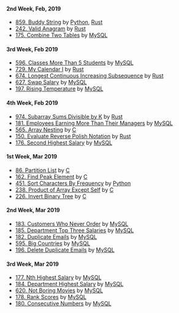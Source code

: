#### 2nd Week, Feb, 2019
- [859. Buddy String](https://leetcode.com/problems/buddy-strings) by [Python](https://leetcode.com/submissions/detail/208446927), [Rust](https://leetcode.com/submissions/detail/208456837)
- [242. Valid Anagram](https://leetcode.com/problems/valid-anagram) by [Rust](https://leetcode.com/submissions/detail/208465502)
- [175. Combine Two Tables](https://leetcode.com/problems/combine-two-tables) by [MySQL](https://leetcode.com/submissions/detail/208467557)

#### 3rd Week, Feb 2019
- [596. Classes More Than 5 Students](https://leetcode.com/problems/classes-more-than-5-students) by [MySQL](https://leetcode.com/submissions/detail/208981703)
- [729. My Calendar I](https://leetcode.com/problems/my-calendar-i) by [Rust](https://leetcode.com/submissions/detail/210232062)
- [674. Longest Continuous Increasing Subsequence](https://leetcode.com/problems/longest-continuous-increasing-subsequence) by [Rust](https://leetcode.com/submissions/detail/210236204)
- [627. Swap Salary](https://leetcode.com/problems/swap-salary) by [MySQL](https://leetcode.com/submissions/detail/210237997)
- [197. Rising Temperature](https://leetcode.com/problems/rising-temperature) by [MySQL](https://leetcode.com/submissions/detail/210239166)

#### 4th Week, Feb 2019
- [974. Subarray Sums Divisible by K](https://leetcode.com/problems/subarray-sums-divisible-by-k) by [Rust](https://leetcode.com/submissions/detail/210526296)
- [181. Employees Earning More Than Their Managers](https://leetcode.com/problems/employees-earning-more-than-their-managers) by [MySQL](https://leetcode.com/submissions/detail/210784775)
- [565. Array Nesting](https://leetcode.com/problems/array-nesting) by [C](https://leetcode.com/submissions/detail/211052643)
- [150. Evaluate Reverse Polish Notation](https://leetcode.com/problems/evaluate-reverse-polish-notation) by [Rust](https://leetcode.com/submissions/detail/211517132)
- [176. Second Highest Salary](https://leetcode.com/problems/second-highest-salary) by [MySQL](https://leetcode.com/submissions/detail/211522504)

#### 1st Week, Mar 2019
- [86. Partition List](https://leetcode.com/problems/partition-list) by [C](https://leetcode.com/submissions/detail/211927555)
- [162. Find Peak Element](https://leetcode.com/problems/find-peak-element) by [C](https://leetcode.com/submissions/detail/212262501)
- [451. Sort Characters By Frequency](https://leetcode.com/problems/sort-characters-by-frequency) by [Python](https://leetcode.com/submissions/detail/212268681)
- [238. Product of Array Except Self](https://leetcode.com/problems/product-of-array-except-self) by [C](https://leetcode.com/submissions/detail/212276037)
- [226. Invert Binary Tree](https://leetcode.com/problems/invert-binary-tree) by [C](https://leetcode.com/submissions/detail/213469669)

#### 2nd Week, Mar 2019
- [183. Customers Who Never Order](https://leetcode.com/problems/customers-who-never-order) by [MySQL](https://leetcode.com/submissions/detail/214532303)
- [185. Department Top Three Salaries](https://leetcode.com/problems/department-top-three-salaries) by [MySQL](https://leetcode.com/submissions/detail/215129177)
- [182. Duplicate Emails](https://leetcode.com/problems/duplicate-emails) by [MySQL](https://leetcode.com/submissions/detail/215131238)
- [595. Big Countries](https://leetcode.com/problems/big-countries) by [MySQL](https://leetcode.com/submissions/detail/215132329)
- [196. Delete Duplicate Emails](https://leetcode.com/problems/delete-duplicate-emails) by [MySQL](https://leetcode.com/submissions/detail/215135316)

#### 3rd Week, Mar 2019
- [177. Nth Highest Salary](https://leetcode.com/problems/nth-highest-salary) by [MySQL](https://leetcode.com/submissions/detail/216917021)
- [184. Department Highest Salary](https://leetcode.com/problems/department-highest-salary) by [MySQL](https://leetcode.com/submissions/detail/216920566)
- [620. Not Boring Movies](https://leetcode.com/problems/not-boring-movies) by [MySQL](https://leetcode.com/submissions/detail/216921624)
- [178. Rank Scores](https://leetcode.com/problems/rank-scores) by [MySQL](https://leetcode.com/submissions/detail/216925721)
- [180. Consecutive Numbers](https://leetcode.com/problems/consecutive-numbers) by [MySQL](https://leetcode.com/submissions/detail/217174584)
